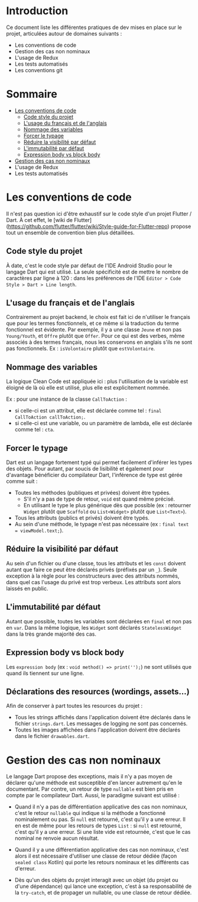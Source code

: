 # Introduction
Ce document liste les différentes pratiques de dev mises en place sur le projet, articulées autour de domaines suivants :
* Les conventions de code
* Gestion des cas non nominaux
* L'usage de Redux
* Les tests automatisés
* Les conventions git


# Sommaire
* [Les conventions de code](#les-conventions-de-code)
    * [Code style du projet](#code-style-du-projet)
    * [L'usage du français et de l'anglais](#l'usage-du-français-et-de-l'anglais)
    * [Nommage des variables](#nommage-des-variables)
    * [Forcer le typage](#forcer-le-typage)
    * [Réduire la visibilité par défaut](#réduire-la-visibilité-par-défaut)
    * [L'immutabilité par défaut](#l'immutabilité-par-défaut)
    * [Expression body vs block body](#expression-body-vs-block-body)
* [Gestion des cas non nominaux](#gestion-des-cas-nonnominaux)
* L'usage de Redux
* Les tests automatisés


# Les conventions de code
Il n'est pas question ici d'être exhaustif sur le code style d'un projet Flutter / Dart. À cet effet, le [wiki de Flutter]
(https://github.com/flutter/flutter/wiki/Style-guide-for-Flutter-repo) propose tout un ensemble de convention bien plus 
détaillées.

## Code style du projet
À date, c'est le code style par défaut de l'IDE Android Studio pour le langage Dart qui est utilisé. La seule spécificité 
est de mettre le nombre de caractères par ligne à 120 : dans les préférences de l'IDE 
`Editor > Code Style > Dart > Line length`.

## L'usage du français et de l'anglais
Contrairement au projet backend, le choix est fait ici de n'utiliser le français que pour les termes fonctionnels, 
et ce même si la traduction du terme fonctionnel est évidente. Par exemple, il y a une classe `Jeune` et non pas 
`Young/Youth`, et `Offre` plutôt que `Offer`. Pour ce qui est des verbes, même associés à des termes français, nous les 
conservons en anglais s'ils ne sont pas fonctionnels. Ex : `isVolontaire` plutôt que `estVolontaire`.

## Nommage des variables
La logique Clean Code est appliquée ici : plus l'utilisation de la variable est éloigné de là où elle est utilisé, plus
elle est explicitement nommée. 

Ex : pour une instance de la classe `CallToAction` :
* si celle-ci est un attribut, elle est déclarée comme tel : `final CallToAction callToAction;`.
* si celle-ci est une variable, ou un paramètre de lambda, elle est déclarée comme tel : `cta`.

## Forcer le typage
Dart est un langage fortement typé qui permet facilement d'inférer les types des objets. Pour autant, par soucis de 
lisibilité et également pour d'avantage bénéficier du compilateur Dart, l'inférence de type est gérée comme suit :
* Toutes les méthodes (publiques et privées) doivent être typées.
    * S'il n'y a pas de type de retour, `void` est quand même précisé.
    * En utilisant le type le plus générique dès que possible (ex : retourner `Widget` plutôt que `Scaffold` ou 
    `List<Widget>` plutôt que `List<Text>`).
* Tous les attributs (publics et privés) doivent être typés.
* Au sein d'une méthode, le typage n'est pas nécessaire (ex : `final text = viewModel.text;`).

## Réduire la visibilité par défaut
Au sein d'un fichier ou d'une classe, tous les attributs et les `const` doivent autant que faire ce peut être déclarés 
privés (préfixés par un `_`). Seule exception à la règle pour les constructeurs avec des attributs nommés, dans quel 
cas l'usage du privé est trop verbeux. Les attributs sont alors laissés en public. 

## L'immutabilité par défaut
Autant que possible, toutes les variables sont déclarées en `final` et non pas en `var`. Dans la même logique, les 
`Widget` sont déclarés `StatelessWidget` dans la très grande majorité des cas.

## Expression body vs block body
Les `expression body` (ex : `void method() => print('');`) ne sont utilisés que quand ils tiennent sur une ligne.

## Déclarations des resources (wordings, assets…)
Afin de conserver à part toutes les resources du projet :
* Tous les strings affichés dans l'application doivent être déclarés dans le fichier `strings.dart`. Les messages de 
logging ne sont pas concernés. 
* Toutes les images affichées dans l'application doivent être déclarés dans le fichier `drawables.dart`.


# Gestion des cas non nominaux
Le langage Dart propose des exceptions, mais il n'y a pas moyen de déclarer qu'une méthode est susceptible d'en lancer 
autrement qu'en le documentant. Par contre, un retour de type `nullable` est bien pris en compte par le compilateur Dart.
Aussi, le paradigme suivant est utilisé :

* Quand il n'y a pas de différentiation applicative des cas non nominaux, c'est le retour `nullable` qui indique si la 
méthode a fonctionné nominalement ou pas. Si `null` est retourné, c'est qu'il y a une erreur. Il en est de même pour les 
retours de types `List` : si `null` est retourné, c'est qu'il y a une erreur. Si une liste vide est retournée, c'est que 
le cas nominal ne renvoie aucun résultat.

* Quand il y a une différentiation applicative des cas non nominaux, c'est alors il est nécessaire d'utiliser une classe
de retour dédiée (façon `sealed class` Kotlin) qui porte les retours nominaux et les différents cas d'erreur.

* Dès qu'un des objets du projet interagit avec un objet (du projet ou d'une dépendance) qui lance une exception, c'est 
à sa responsabilité de la `try-catch`, et de propager un nullable, ou une classe de retour dédiée.
